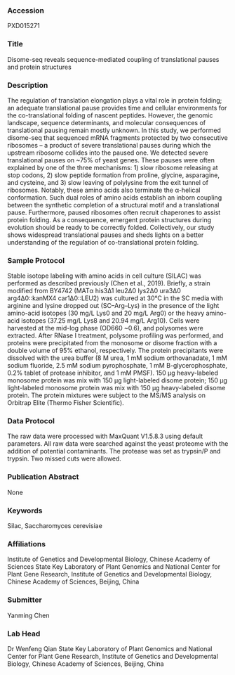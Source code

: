 ### Accession
PXD015271

### Title
Disome-seq reveals sequence-mediated coupling of translational pauses and protein structures

### Description
The regulation of translation elongation plays a vital role in protein folding; an adequate translational pause provides time and cellular environments for the co-translational folding of nascent peptides. However, the genomic landscape, sequence determinants, and molecular consequences of translational pausing remain mostly unknown. In this study, we performed disome-seq that sequenced mRNA fragments protected by two consecutive ribosomes – a product of severe translational pauses during which the upstream ribosome collides into the paused one. We detected severe translational pauses on ~75% of yeast genes. These pauses were often explained by one of the three mechanisms: 1) slow ribosome releasing at stop codons, 2) slow peptide formation from proline, glycine, asparagine, and cysteine, and 3) slow leaving of polylysine from the exit tunnel of ribosomes. Notably, these amino acids also terminate the α-helical conformation. Such dual roles of amino acids establish an inborn coupling between the synthetic completion of a structural motif and a translational pause. Furthermore, paused ribosomes often recruit chaperones to assist protein folding. As a consequence, emergent protein structures during evolution should be ready to be correctly folded. Collectively, our study shows widespread translational pauses and sheds lights on a better understanding of the regulation of co-translational protein folding.

### Sample Protocol
Stable isotope labeling with amino acids in cell culture (SILAC) was performed as described previously (Chen et al., 2019). Briefly, a strain modified from BY4742 (MATα his3Δ1 leu2Δ0 lys2Δ0 ura3Δ0 arg4Δ0::kanMX4 car1Δ0::LEU2) was cultured at 30°C in the SC media with arginine and lysine dropped out (SC–Arg–Lys) in the presence of the light amino-acid isotopes (30 mg/L Lys0 and 20 mg/L Arg0) or the heavy amino-acid isotopes (37.25 mg/L Lys8 and 20.94 mg/L Arg10).  Cells were harvested at the mid-log phase (OD660 ~0.6), and polysomes were extracted. After RNase I treatment, polysome profiling was performed, and proteins were precipitated from the monosome or disome fraction with a double volume of 95% ethanol, respectively. The protein precipitants were dissolved with the urea buffer (8 M urea, 1 mM sodium orthovanadate, 1 mM sodium fluoride, 2.5 mM sodium pyrophosphate, 1 mM B-glycerophosphate, 0.2% tablet of protease inhibitor, and 1 mM PMSF). 150 μg heavy-labeled monosome protein was mix with 150 μg light-labeled disome protein; 150 μg light-labeled monosome protein was mix with 150 μg heavy-labeled disome protein. The protein mixtures were subject to the MS/MS analysis on Orbitrap Elite (Thermo Fisher Scientific).

### Data Protocol
The raw data were processed with MaxQuant V1.5.8.3 using default parameters. All raw data were searched against the yeast proteome with the addition of potential contaminants. The protease was set as trypsin/P and trypsin. Two missed cuts were allowed.

### Publication Abstract
None

### Keywords
Silac, Saccharomyces cerevisiae

### Affiliations
Institute of Genetics and Developmental Biology, Chinese Academy of Sciences
State Key Laboratory of Plant Genomics and National Center for Plant Gene Research, Institute of Genetics and Developmental Biology, Chinese Academy of Sciences, Beijing, China

### Submitter
Yanming Chen

### Lab Head
Dr Wenfeng Qian
State Key Laboratory of Plant Genomics and National Center for Plant Gene Research, Institute of Genetics and Developmental Biology, Chinese Academy of Sciences, Beijing, China



